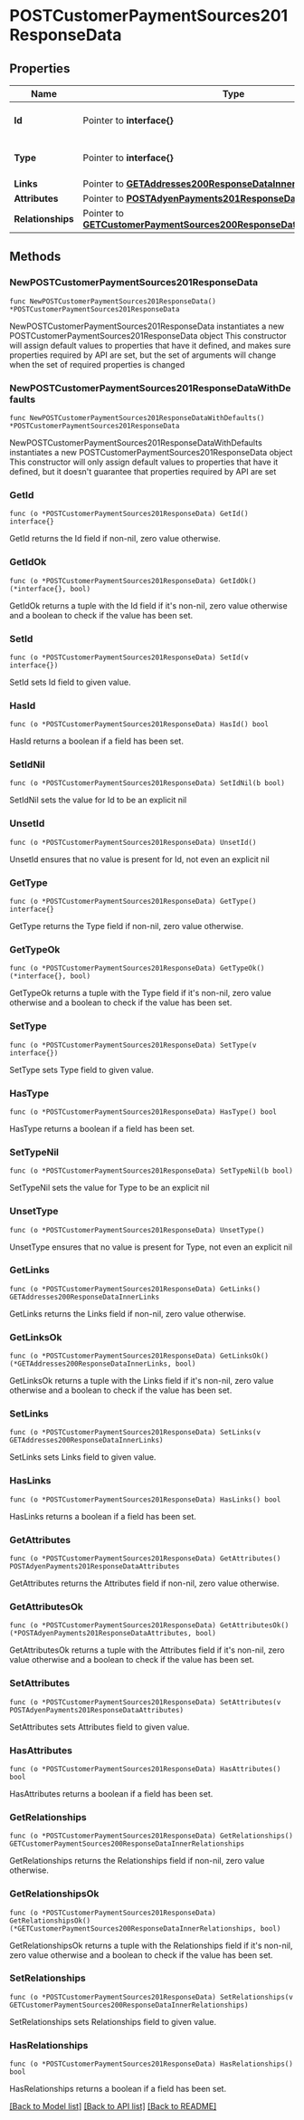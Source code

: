 # POSTCustomerPaymentSources201ResponseData

## Properties

Name | Type | Description | Notes
------------ | ------------- | ------------- | -------------
**Id** | Pointer to **interface{}** | The resource&#39;s id | [optional] 
**Type** | Pointer to **interface{}** | The resource&#39;s type | [optional] 
**Links** | Pointer to [**GETAddresses200ResponseDataInnerLinks**](GETAddresses200ResponseDataInnerLinks.md) |  | [optional] 
**Attributes** | Pointer to [**POSTAdyenPayments201ResponseDataAttributes**](POSTAdyenPayments201ResponseDataAttributes.md) |  | [optional] 
**Relationships** | Pointer to [**GETCustomerPaymentSources200ResponseDataInnerRelationships**](GETCustomerPaymentSources200ResponseDataInnerRelationships.md) |  | [optional] 

## Methods

### NewPOSTCustomerPaymentSources201ResponseData

`func NewPOSTCustomerPaymentSources201ResponseData() *POSTCustomerPaymentSources201ResponseData`

NewPOSTCustomerPaymentSources201ResponseData instantiates a new POSTCustomerPaymentSources201ResponseData object
This constructor will assign default values to properties that have it defined,
and makes sure properties required by API are set, but the set of arguments
will change when the set of required properties is changed

### NewPOSTCustomerPaymentSources201ResponseDataWithDefaults

`func NewPOSTCustomerPaymentSources201ResponseDataWithDefaults() *POSTCustomerPaymentSources201ResponseData`

NewPOSTCustomerPaymentSources201ResponseDataWithDefaults instantiates a new POSTCustomerPaymentSources201ResponseData object
This constructor will only assign default values to properties that have it defined,
but it doesn't guarantee that properties required by API are set

### GetId

`func (o *POSTCustomerPaymentSources201ResponseData) GetId() interface{}`

GetId returns the Id field if non-nil, zero value otherwise.

### GetIdOk

`func (o *POSTCustomerPaymentSources201ResponseData) GetIdOk() (*interface{}, bool)`

GetIdOk returns a tuple with the Id field if it's non-nil, zero value otherwise
and a boolean to check if the value has been set.

### SetId

`func (o *POSTCustomerPaymentSources201ResponseData) SetId(v interface{})`

SetId sets Id field to given value.

### HasId

`func (o *POSTCustomerPaymentSources201ResponseData) HasId() bool`

HasId returns a boolean if a field has been set.

### SetIdNil

`func (o *POSTCustomerPaymentSources201ResponseData) SetIdNil(b bool)`

 SetIdNil sets the value for Id to be an explicit nil

### UnsetId
`func (o *POSTCustomerPaymentSources201ResponseData) UnsetId()`

UnsetId ensures that no value is present for Id, not even an explicit nil
### GetType

`func (o *POSTCustomerPaymentSources201ResponseData) GetType() interface{}`

GetType returns the Type field if non-nil, zero value otherwise.

### GetTypeOk

`func (o *POSTCustomerPaymentSources201ResponseData) GetTypeOk() (*interface{}, bool)`

GetTypeOk returns a tuple with the Type field if it's non-nil, zero value otherwise
and a boolean to check if the value has been set.

### SetType

`func (o *POSTCustomerPaymentSources201ResponseData) SetType(v interface{})`

SetType sets Type field to given value.

### HasType

`func (o *POSTCustomerPaymentSources201ResponseData) HasType() bool`

HasType returns a boolean if a field has been set.

### SetTypeNil

`func (o *POSTCustomerPaymentSources201ResponseData) SetTypeNil(b bool)`

 SetTypeNil sets the value for Type to be an explicit nil

### UnsetType
`func (o *POSTCustomerPaymentSources201ResponseData) UnsetType()`

UnsetType ensures that no value is present for Type, not even an explicit nil
### GetLinks

`func (o *POSTCustomerPaymentSources201ResponseData) GetLinks() GETAddresses200ResponseDataInnerLinks`

GetLinks returns the Links field if non-nil, zero value otherwise.

### GetLinksOk

`func (o *POSTCustomerPaymentSources201ResponseData) GetLinksOk() (*GETAddresses200ResponseDataInnerLinks, bool)`

GetLinksOk returns a tuple with the Links field if it's non-nil, zero value otherwise
and a boolean to check if the value has been set.

### SetLinks

`func (o *POSTCustomerPaymentSources201ResponseData) SetLinks(v GETAddresses200ResponseDataInnerLinks)`

SetLinks sets Links field to given value.

### HasLinks

`func (o *POSTCustomerPaymentSources201ResponseData) HasLinks() bool`

HasLinks returns a boolean if a field has been set.

### GetAttributes

`func (o *POSTCustomerPaymentSources201ResponseData) GetAttributes() POSTAdyenPayments201ResponseDataAttributes`

GetAttributes returns the Attributes field if non-nil, zero value otherwise.

### GetAttributesOk

`func (o *POSTCustomerPaymentSources201ResponseData) GetAttributesOk() (*POSTAdyenPayments201ResponseDataAttributes, bool)`

GetAttributesOk returns a tuple with the Attributes field if it's non-nil, zero value otherwise
and a boolean to check if the value has been set.

### SetAttributes

`func (o *POSTCustomerPaymentSources201ResponseData) SetAttributes(v POSTAdyenPayments201ResponseDataAttributes)`

SetAttributes sets Attributes field to given value.

### HasAttributes

`func (o *POSTCustomerPaymentSources201ResponseData) HasAttributes() bool`

HasAttributes returns a boolean if a field has been set.

### GetRelationships

`func (o *POSTCustomerPaymentSources201ResponseData) GetRelationships() GETCustomerPaymentSources200ResponseDataInnerRelationships`

GetRelationships returns the Relationships field if non-nil, zero value otherwise.

### GetRelationshipsOk

`func (o *POSTCustomerPaymentSources201ResponseData) GetRelationshipsOk() (*GETCustomerPaymentSources200ResponseDataInnerRelationships, bool)`

GetRelationshipsOk returns a tuple with the Relationships field if it's non-nil, zero value otherwise
and a boolean to check if the value has been set.

### SetRelationships

`func (o *POSTCustomerPaymentSources201ResponseData) SetRelationships(v GETCustomerPaymentSources200ResponseDataInnerRelationships)`

SetRelationships sets Relationships field to given value.

### HasRelationships

`func (o *POSTCustomerPaymentSources201ResponseData) HasRelationships() bool`

HasRelationships returns a boolean if a field has been set.


[[Back to Model list]](../README.md#documentation-for-models) [[Back to API list]](../README.md#documentation-for-api-endpoints) [[Back to README]](../README.md)


